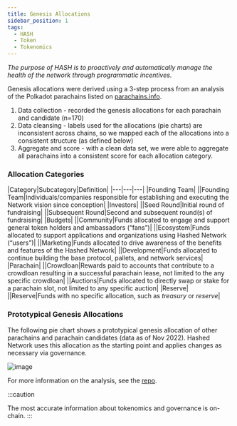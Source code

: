 ```yaml
---
title: Genesis Allocations
sidebar_position: 1
tags:
  - HASH
  - Token
  - Tokenomics
---
```


*The purpose of HASH is to proactively and automatically manage the health of the network through programmatic incentives.*

Genesis allocations were derived using a 3-step process from an analysis of the Polkadot parachains listed on [parachains.info](https://parachains.info).

1. Data collection - recorded the genesis allocations for each parachain and candidate (n=170)
2. Data cleansing - labels used for the allocations (pie charts) are inconsistent across chains, so we mapped each of the allocations into a consistent structure (as defined below)
3. Aggregate and score - with a clean data set, we were able to aggregate all parachains into a consistent score for each allocation category.

### Allocation Categories
 |Category|Subcategory|Definition|
    |---|---|---|
    |Founding Team|
    ||Founding Team|Individuals/companies responsible for establishing and executing the Network vision since conception|
    |Investors|
    ||Seed Round|Initial round of fundraising|
    ||Subsequent Round|Second and subsequent round(s) of fundraising|
    |Budgets|
    ||Community|Funds allocated to engage and support general token holders and ambassadors (“fans”)|
    ||Ecosystem|Funds allocated to support applications and organizations using Hashed Network (“users”)|
    ||Marketing|Funds allocated to drive awareness of the benefits and features of the Hashed Network|
    ||Development|Funds allocated to continue building the base protocol, pallets, and network services|
    |Parachain|
    ||Crowdloan|Rewards paid to accounts that contribute to a crowdloan resulting in a successful parachain lease, not limited to the any specific crowdloan|
    ||Auctions|Funds allocated to directly swap or stake for a parachain slot, not limited to any specific auction|
    |Reserve|
    ||Reserve|Funds with no specific allocation, such as *treasury* or *reserve*|
    
### Prototypical Genesis Allocations
The following pie chart shows a prototypical genesis allocation of other parachains and parachain candidates (data as of Nov 2022). Hashed Network uses this allocation as the starting point and applies changes as necessary via governance.

![image](https://user-images.githubusercontent.com/32852271/203386017-43f77b80-8aa9-4308-a168-238c16d065e7.png)

For more information on the analysis, see the [repo](https://github.com/hashed-io/hashed-genesis-token-distribution-scraping).

:::caution

The most accurate information about tokenomics and governance is on-chain. 
:::
